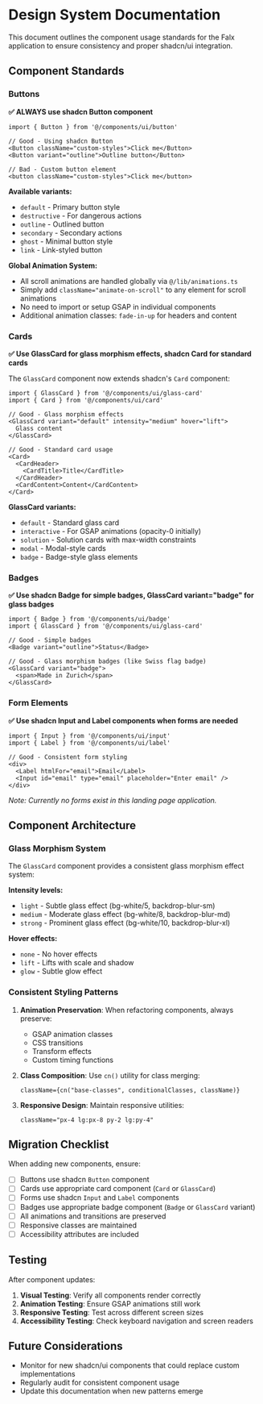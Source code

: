 # Design System Documentation

This document outlines the component usage standards for the Falx application to ensure consistency and proper shadcn/ui integration.

## Component Standards

### Buttons
**✅ ALWAYS use shadcn Button component**

```tsx
import { Button } from '@/components/ui/button'

// Good - Using shadcn Button
<Button className="custom-styles">Click me</Button>
<Button variant="outline">Outline button</Button>

// Bad - Custom button element
<button className="custom-styles">Click me</button>
```

**Available variants:**
- `default` - Primary button style
- `destructive` - For dangerous actions
- `outline` - Outlined button
- `secondary` - Secondary actions
- `ghost` - Minimal button style
- `link` - Link-styled button

**Global Animation System:**
- All scroll animations are handled globally via `@/lib/animations.ts`
- Simply add `className="animate-on-scroll"` to any element for scroll animations
- No need to import or setup GSAP in individual components
- Additional animation classes: `fade-in-up` for headers and content

### Cards
**✅ Use GlassCard for glass morphism effects, shadcn Card for standard cards**

The `GlassCard` component now extends shadcn's `Card` component:

```tsx
import { GlassCard } from '@/components/ui/glass-card'
import { Card } from '@/components/ui/card'

// Good - Glass morphism effects
<GlassCard variant="default" intensity="medium" hover="lift">
  Glass content
</GlassCard>

// Good - Standard card usage
<Card>
  <CardHeader>
    <CardTitle>Title</CardTitle>
  </CardHeader>
  <CardContent>Content</CardContent>
</Card>
```

**GlassCard variants:**
- `default` - Standard glass card
- `interactive` - For GSAP animations (opacity-0 initially)
- `solution` - Solution cards with max-width constraints
- `modal` - Modal-style cards
- `badge` - Badge-style glass elements

### Badges
**✅ Use shadcn Badge for simple badges, GlassCard variant="badge" for glass badges**

```tsx
import { Badge } from '@/components/ui/badge'
import { GlassCard } from '@/components/ui/glass-card'

// Good - Simple badges
<Badge variant="outline">Status</Badge>

// Good - Glass morphism badges (like Swiss flag badge)
<GlassCard variant="badge">
  <span>Made in Zurich</span>
</GlassCard>
```

### Form Elements
**✅ Use shadcn Input and Label components when forms are needed**

```tsx
import { Input } from '@/components/ui/input'
import { Label } from '@/components/ui/label'

// Good - Consistent form styling
<div>
  <Label htmlFor="email">Email</Label>
  <Input id="email" type="email" placeholder="Enter email" />
</div>
```

*Note: Currently no forms exist in this landing page application.*

## Component Architecture

### Glass Morphism System
The `GlassCard` component provides a consistent glass morphism effect system:

**Intensity levels:**
- `light` - Subtle glass effect (bg-white/5, backdrop-blur-sm)
- `medium` - Moderate glass effect (bg-white/8, backdrop-blur-md) 
- `strong` - Prominent glass effect (bg-white/10, backdrop-blur-xl)

**Hover effects:**
- `none` - No hover effects
- `lift` - Lifts with scale and shadow
- `glow` - Subtle glow effect

### Consistent Styling Patterns

1. **Animation Preservation**: When refactoring components, always preserve:
   - GSAP animation classes
   - CSS transitions
   - Transform effects
   - Custom timing functions

2. **Class Composition**: Use `cn()` utility for class merging:
   ```tsx
   className={cn("base-classes", conditionalClasses, className)}
   ```

3. **Responsive Design**: Maintain responsive utilities:
   ```tsx
   className="px-4 lg:px-8 py-2 lg:py-4"
   ```

## Migration Checklist

When adding new components, ensure:

- [ ] Buttons use shadcn `Button` component
- [ ] Cards use appropriate card component (`Card` or `GlassCard`)
- [ ] Forms use shadcn `Input` and `Label` components
- [ ] Badges use appropriate badge component (`Badge` or `GlassCard` variant)
- [ ] All animations and transitions are preserved
- [ ] Responsive classes are maintained
- [ ] Accessibility attributes are included

## Testing

After component updates:

1. **Visual Testing**: Verify all components render correctly
2. **Animation Testing**: Ensure GSAP animations still work
3. **Responsive Testing**: Test across different screen sizes
4. **Accessibility Testing**: Check keyboard navigation and screen readers

## Future Considerations

- Monitor for new shadcn/ui components that could replace custom implementations
- Regularly audit for consistent component usage
- Update this documentation when new patterns emerge